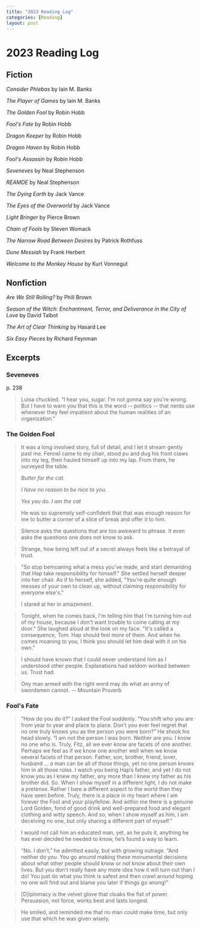 ```yaml
---
title: "2023 Reading Log"
categories: [Reading]
layout: post
---
```

# 2023 Reading Log

## Fiction
_Consider Phlebas_ by Iain M. Banks

_The Player of Games_ by Iain M. Banks

_The Golden Fool_ by Robin Hobb

_Fool's Fate_ by Robin Hobb

_Dragon Keeper_ by Robin Hobb

_Dragon Haven_ by Robin Hobb

_Fool's Assassin_ by Robin Hobb

_Seveneves_ by Neal Stephenson

_REAMDE_ by Neal Stephenson

_The Dying Earth_ by Jack Vance

_The Eyes of the Overworld_ by Jack Vance

_Light Bringer_ by Pierce Brown

_Chain of Fools_ by Steven Womack

_The Narrow Road Between Desires_ by Patrick Rothfuss

_Dune Messiah_ by Frank Herbert

_Welcome to the Monkey House_ by Kurt Vonnegut

## Nonfiction
_Are We Still Rolling?_ by Phill Brown

_Season of the Witch: Enchantment, Terror, and Deliverance in the City of Love_ by David Talbot

_The Art of Clear Thinking_ by Hasard Lee

_Six Easy Pieces_ by Richard Feynman

## Excerpts

### Seveneves
p. 238
> Luisa chuckled. "I hear you, sugar. I'm not gonna say you're wrong. But I have to warn you that this is the word -- politics -- that nerds use whenever they feel impatient about the human realities of an organization."

### The Golden Fool
> It was a long involved story, full of detail, and I let it stream gently past me. Fennel came to my chair, stood pu and dug his front claws into my leg, then hauled himself up into my lap. From there, he surveyed the table.
> 
> _Butter for the cat._
> 
> _I have no reason to be nice to you._
> 
> _Yes you do. I am the cat_
> 
> He was so supremely self-confident that that was enough reason for me to butter a corner of a slice of break and offer it to him.

> Silence asks the questions that are too awkward to phrase. It even asks the questions one does not know to ask.

> Strange, how being left out of a secret always feels like a betrayal of trust.

> "So stop bemoaning what a mess you've made, and start demanding that Hap take responsibility for himself." She settled herself deeper into her chair. As if to herself, she added, "You're quite enough messes of your own to clean up, without claiming responsibility for everyone else's."
> 
> I stared at her in amazement.

> Tonight, when he comes back, I'm telling him that I'm turning him out of my house, because I don't want trouble to come calling at my door." She laughed aloud at the look on my face. "It's called a consequence, Tom. Hap should feel more of them. And when he comes moaning to you, I think you should let him deal with it on his own."

> I should have known that I could never understand him as I understood other people. Explanations had seldom worked between us. Trust had.

> Ony man armed with the right word may do what an army of swordsmen cannot. -- Mountain Proverb

### Fool's Fate
> “How do you do it?” I asked the Fool suddenly. “You shift who you are from year to year and place to place. Don’t you ever feel regret that no one truly knows you as the person you were born?” He shook his head slowly. “I am not the person I was born. Neither are you. I know no one who is. Truly, Fitz, all we ever know are facets of one another. Perhaps we feel as if we know one another well when we know several facets of that person. Father, son, brother, friend, lover, husband … a man can be all of those things, yet no one person knows him in all those roles. I watch you being Hap’s father, and yet I do not know you as I knew my father, any more than I knew my father as his brother did. So. When I show myself in a different light, I do not make a pretense. Rather I bare a different aspect to the world than they have seen before. Truly, there is a place in my heart where I am forever the Fool and your playfellow. And within me there is a genuine Lord Golden, fond of good drink and well-prepared food and elegant clothing and witty speech. And so, when I show myself as him, I am deceiving no one, but only sharing a different part of myself.”

> I would not call him an educated man, yet, as he puts it, anything he has ever decided he needed to know, he’s found a way to learn.

> “No. I don’t,” he admitted easily, but with growing outrage. “And neither do you. You go around making these monumental decisions about what other people should know or not know about their own lives. But you don’t really have any more idea how it will turn out than I do! You just do what you think is safest and then crawl around hoping no one will find out and blame you later if things go wrong!”

> [D]iplomacy is the velvet glove that cloaks the fist of power. Persuasion, not force, works best and lasts longest.

> He smiled, and reminded me that no man could make time, but only use that which he was given wisely.

